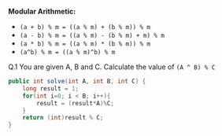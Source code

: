 **Modular Arithmetic:**
- `(a + b) % m = ((a % m) + (b % m)) % m`
- `(a - b) % m = ((a % m) - (b % m) + m) % m`
- `(a * b) % m = ((a % m) * (b % m)) % m`
- `(a^b) % m = ((a % m)^b) % m`

Q.1 You are given A, B and C. Calculate the value of `(A ^ B) % C`
```java
public int solve(int A, int B, int C) {
    long result = 1;
    for(int i=0; i < B; i++){
        result = (result*A)%C;
    }
    return (int)result % C;
}
```
